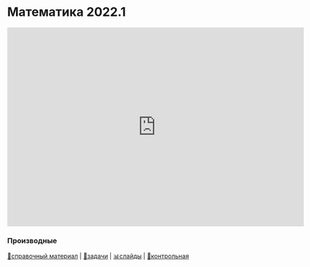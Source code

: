 # Математика 2022.1

<iframe src="https://docs.google.com/spreadsheets/d/e/2PACX-1vRWKJdE8fQQIiLXc2QbLi84jWe8QVVnWysb2LtM2ivGCQAtXD9a-YrmieQwPwhUERhwG7RYBWIAFmJL/pubhtml?gid=0&amp;range=B1:S30&amp;single=true&amp;widget=false&amp;chrome=false&amp;headers=false" width="684px" height="460px" frameborder="0" scrolling="no"></iframe>



### Производные

[👀справочный материал]() | [📖задачи](./1_derivative/index.html) | [📊слайды](./1_derivative/slides.html) | [📝контрольная]()





